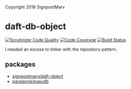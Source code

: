Copyright 2018 SignpostMarv

# daft-db-object
[![Scrutinizer Code Quality](https://scrutinizer-ci.com/g/SignpostMarv/daft-db-object/badges/quality-score.png?b=master)](https://scrutinizer-ci.com/g/SignpostMarv/daft-db-object/?branch=master)
[![Code Coverage](https://scrutinizer-ci.com/g/SignpostMarv/daft-db-object/badges/coverage.png?b=master)](https://scrutinizer-ci.com/g/SignpostMarv/daft-db-object/?branch=master)
[![Build Status](https://scrutinizer-ci.com/g/SignpostMarv/daft-db-object/badges/build.png?b=master)](https://scrutinizer-ci.com/g/SignpostMarv/daft-db-object/build-status/master)

I needed an excuse to tinker with the repository pattern.

## packages
* [signpostmarv/daft-object](https://github.com/SignpostMarv/daft-object)
* [paragonie/easydb](https://github.com/paragonie/easydb)
